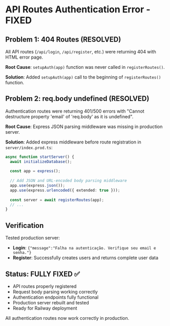 # API Routes Authentication Error - FIXED

## Problem 1: 404 Routes (RESOLVED)
All API routes (`/api/login`, `/api/register`, etc.) were returning 404 with HTML error page.

**Root Cause**: `setupAuth(app)` function was never called in `registerRoutes()`.

**Solution**: Added `setupAuth(app)` call to the beginning of `registerRoutes()` function.

## Problem 2: req.body undefined (RESOLVED)
Authentication routes were returning 401/500 errors with "Cannot destructure property 'email' of 'req.body' as it is undefined".

**Root Cause**: Express JSON parsing middleware was missing in production server.

**Solution**: Added express middleware before route registration in `server/index.prod.ts`:

```typescript
async function startServer() {
  await initializeDatabase();
  
  const app = express();
  
  // Add JSON and URL-encoded body parsing middleware
  app.use(express.json());
  app.use(express.urlencoded({ extended: true }));
  
  const server = await registerRoutes(app);
  // ...
}
```

## Verification
Tested production server:
- **Login**: `{"message":"Falha na autenticação. Verifique seu email e senha."}`
- **Register**: Successfully creates users and returns complete user data

## Status: FULLY FIXED ✅
- API routes properly registered
- Request body parsing working correctly
- Authentication endpoints fully functional
- Production server rebuilt and tested
- Ready for Railway deployment

All authentication routes now work correctly in production.